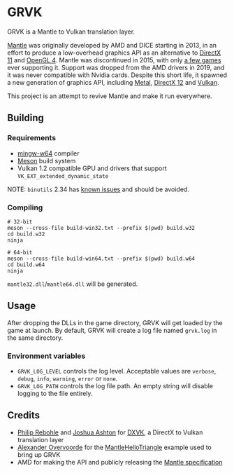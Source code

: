 # GRVK

GRVK is a Mantle to Vulkan translation layer.

[Mantle](https://en.wikipedia.org/wiki/Mantle_(API)) was originally developed by AMD and DICE starting in 2013, in an effort to produce a low-overhead graphics API as an alternative to [DirectX 11](https://en.wikipedia.org/wiki/DirectX#DirectX_11) and [OpenGL 4](https://en.wikipedia.org/wiki/OpenGL#OpenGL_4.4). Mantle was discontinued in 2015, with only [a few games](https://en.wikipedia.org/wiki/Category:Video_games_that_support_Mantle) ever supporting it. Support was dropped from the AMD drivers in 2019, and it was never compatible with Nvidia cards. Despite this short life, it spawned a new generation of graphics API, including [Metal](https://en.wikipedia.org/wiki/Metal_(API)), [DirectX 12](https://en.wikipedia.org/wiki/DirectX#DirectX_12) and [Vulkan](https://en.wikipedia.org/wiki/Vulkan_(API)).

This project is an attempt to revive Mantle and make it run everywhere.

## Building

### Requirements

- [mingw-w64](http://mingw-w64.org/) compiler
- [Meson](http://mesonbuild.com/) build system
- Vulkan 1.2 compatible GPU and drivers that support `VK_EXT_extended_dynamic_state`

NOTE: `binutils` 2.34 has [known issues](https://github.com/doitsujin/dxvk/issues/1625) and should be avoided.

### Compiling

```
# 32-bit
meson --cross-file build-win32.txt --prefix $(pwd) build.w32
cd build.w32
ninja

# 64-bit
meson --cross-file build-win64.txt --prefix $(pwd) build.w64
cd build.w64
ninja
```

`mantle32.dll`/`mantle64.dll` will be generated.

## Usage

After dropping the DLLs in the game directory, GRVK will get loaded by the game at launch. By default, GRVK will create a log file named `grvk.log` in the same directory.

### Environment variables

- `GRVK_LOG_LEVEL` controls the log level. Acceptable values are `verbose`, `debug`, `info`, `warning`, `error` or `none`.
- `GRVK_LOG_PATH` controls the log file path. An empty string will disable logging to the file entirely.

## Credits

- [Philip Rebohle](https://github.com/doitsujin/) and [Joshua Ashton](https://github.com/Joshua-Ashton) for [DXVK](https://github.com/doitsujin/dxvk), a DirectX to Vulkan translation layer
- [Alexander Overvoorde](https://github.com/Overv) for the [MantleHelloTriangle](https://github.com/Overv/MantleHelloTriangle) example used to bring up GRVK
- AMD for making the API and publicly releasing the [Mantle specification](https://drive.google.com/file/d/13AbMuQltP8t-XabtmnTATlDGj5aGHRyq/view)
